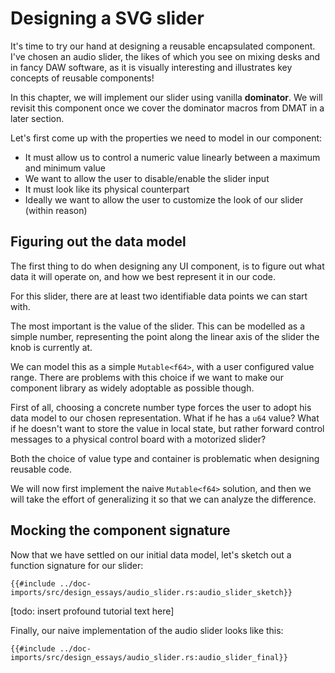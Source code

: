 # Designing a SVG slider

It's time to try our hand at designing a reusable encapsulated component.
I've chosen an audio slider, the likes of which you see on mixing desks and in fancy DAW software, as it is visually interesting and illustrates key concepts of reusable components!

In this chapter, we will implement our slider using vanilla **dominator**.
We will revisit this component once we cover the dominator macros from DMAT in a later section.

Let's first come up with the properties we need to model in our component:

* It must allow us to control a numeric value linearly between a maximum and minimum value
* We want to allow the user to disable/enable the slider input
* It must look like its physical counterpart
* Ideally we want to allow the user to customize the look of our slider (within reason)

## Figuring out the data model

The first thing to do when designing any UI component, is to figure out what data it will operate on, and how we best represent it in our code.

For this slider, there are at least two identifiable data points we can start with.

The most important is the value of the slider.
This can be modelled as a simple number, representing the point along the linear axis of the slider the knob is currently at.

We can model this as a simple `Mutable<f64>`, with a user configured value range.
There are problems with this choice if we want to make our component library as widely adoptable as possible though.

First of all, choosing a concrete number type forces the user to adopt his data model to our chosen representation.
What if he has a `u64` value? 
What if he doesn't want to store the value in local state, but rather forward control messages to a physical control board with a motorized slider?

Both the choice of value type and container is problematic when designing reusable code.

We will now first implement the naive `Mutable<f64>` solution, and then we will take the effort of generalizing it so that we can analyze the difference.

## Mocking the component signature

Now that we have settled on our initial data model, let's sketch out a function signature for our slider:


```rust,no_run,noplayground
{{#include ../doc-imports/src/design_essays/audio_slider.rs:audio_slider_sketch}}
```

[todo: insert profound tutorial text here]

Finally, our naive implementation of the audio slider looks like this:

```rust,no_run,noplayground
{{#include ../doc-imports/src/design_essays/audio_slider.rs:audio_slider_final}}
```